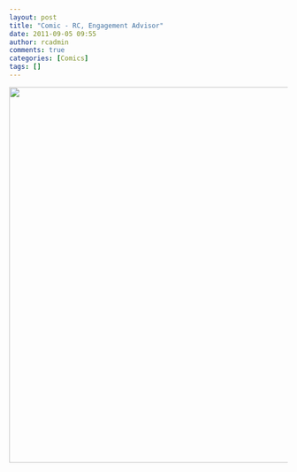 ```yaml
---
layout: post
title: "Comic - RC, Engagement Advisor"
date: 2011-09-05 09:55
author: rcadmin
comments: true
categories: [Comics]
tags: []
---
```

<a href="http://bitsmack.com/wp/2011/09/05/comic-rc-engagement-advisor/"><img src="http://bitsmack.com/wp/wp-content/uploads/2011/09/20110905.jpg" alt="" title="Next up, how to pretend you have an opinion on decorations." width="680" height="680" class="alignnone size-full wp-image-2269" /></a>

